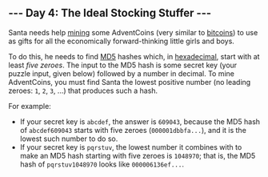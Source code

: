 ## --- Day 4: The Ideal Stocking Stuffer ---

Santa needs help [mining](https://en.wikipedia.org/wiki/Bitcoin#Mining)
some <span title="Hey, mined your own business!">AdventCoins</span> (very similar
to [bitcoins](https://en.wikipedia.org/wiki/Bitcoin)) to use as gifts for all the economically forward-thinking little
girls and boys.

To do this, he needs to find [MD5](https://en.wikipedia.org/wiki/MD5) hashes which,
in [hexadecimal](https://en.wikipedia.org/wiki/Hexadecimal), start with at least _five zeroes_. The input to the MD5
hash is some secret key (your puzzle input, given below) followed by a number in decimal. To mine AdventCoins, you must
find Santa the lowest positive number (no leading zeroes: `1`, `2`, `3`, ...) that produces such a hash.

For example:

* If your secret key is `abcdef`, the answer is `609043`, because the MD5 hash of `abcdef609043` starts with five
  zeroes (`000001dbbfa...`), and it is the lowest such number to do so.
* If your secret key is `pqrstuv`, the lowest number it combines with to make an MD5 hash starting with five zeroes
  is `1048970`; that is, the MD5 hash of `pqrstuv1048970` looks like `000006136ef...`.